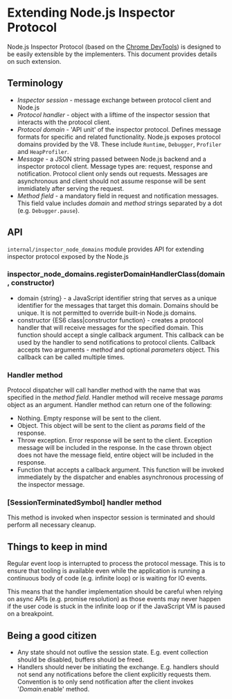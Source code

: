 # Extending Node.js Inspector Protocol

Node.js Inspector Protocol (based on the [Chrome DevTools](https://chromedevtools.github.io/devtools-protocol/v8/))
is designed to be easily extensible by the implementers. This document provides
details on such extension.

## Terminology

* *Inspector session* - message exchange between protocol client and Node.js
* *Protocol handler* - object with a liftime of the inspector session that
interacts with the protocol client.
* *Protocol domain* - 'API unit' of the inspector protocol. Defines message
formats for specific and related functionality. Node.js exposes protocol
domains provided by the V8. These include `Runtime`, `Debugger`, `Profiler` and
`HeapProfiler`.
* *Message* - a JSON string passed between Node.js backend and a inspector
protocol client. Message types are: request, response and notification. Protocol
client only sends out requests. Messages are asynchronous and client should not
assume response will be sent immidiately after serving the request.
* *Method field* - a mandatory field in request and notification messages.
This field value includes *domain* and *method* strings separated by a dot
(e.g. `Debugger.pause`).

## API

`internal/inspector_node_domains` module provides API for extending inspector
protocol exposed by the Node.js

### inspector_node_domains.registerDomainHandlerClass(domain, constructor)

* domain {string} - a JavaScript identifier string that serves as a unique
identifier for the messages that target this domain. Domains should be unique.
It is not permitted to override built-in Node.js domains.
* constructor {ES6 class|constructor function} - creates a protocol handler that
will receive messages for the specified domain. This function should accept a
single callback argument. This callback can be used by the handler to send
notifications to protocol clients. Callback accepts two arguments - *method* and
optional *parameters* object. This callback can be called multiple times.

### Handler method

Protocol dispatcher will call handler method with the name that was specified in
the *method field*. Handler method will receive message *params* object as an
argument. Handler method can return one of the following:
* Nothing. Empty response will be sent to the client.
* Object. This object will be sent to the client as *params* field of
the response.
* Throw exception. Error response will be sent to the client. Exception message
will be included in the response. In the case thrown object does not have the
message field, entire object will be included in the response.
* Function that accepts a callback argument. This function will be invoked
immediately by the dispatcher and enables asynchronous processing of
the inspector message.

### [SessionTerminatedSymbol] handler method

This method is invoked when inspector session is terminated and should perform
all necessary cleanup.

## Things to keep in mind

Regular event loop is interrupted to process the protocol message. This is to
ensure that tooling is available even while the application is running a
continuous body of code (e.g. infinite loop) or is waiting for IO events.

This means that the handler implementation should be careful when relying on
async APIs (e.g. promise resolution) as those events may never happen if
the user code is stuck in the infinite loop or if the JavaScript VM is paused on
a breakpoint.

## Being a good citizen

* Any state should not outlive the session state. E.g. event collection should
be disabled, buffers should be freed.
* Handlers should never be initiating the exchange. E.g. handlers should not
send any notifications before the client explicitly requests them. Convention
is to only send notification after the client invokes '*Domain*.enable' method.
